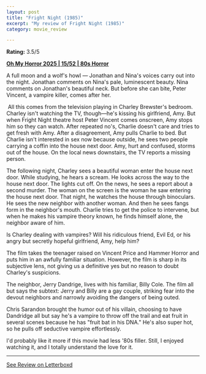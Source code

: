 ```yaml
---
layout: post
title: "Fright Night (1985)"
excerpt: "My review of Fright Night (1985)"
category: movie_review

---
```


**Rating:** 3.5/5

<b><a href="https://boxd.it/BQGCY/detail">Oh My Horror 2025 | 15/52 | 80s Horror</a></b>

A full moon and a wolf's howl — Jonathan and Nina's voices carry out into the night. Jonathan comments on Nina's pale, luminescent beauty. Nina comments on Jonathan's beautiful neck. But before she can bite, Peter Vincent, a vampire killer, comes after her.

 All this comes from the television playing in Charley Brewster's bedroom. Charley isn't watching the TV, though—he's kissing his girlfriend, Amy. But when Fright Night theatre host Peter Vincent comes onscreen, Amy stops him so they can watch. After repeated no's, Charlie doesn't care and tries to get fresh with Amy. After a disagreement, Amy pulls Charlie to bed. But Charlie isn't interested in sex now because outside, he sees two people carrying a coffin into the house next door. Amy, hurt and confused, storms out of the house. On the local news downstairs, the TV reports a missing person.

The following night, Charley sees a beautiful woman enter the house next door. While studying, he hears a scream. He looks across the way to the house next door. The lights cut off. On the news, he sees a report about a second murder. The woman on the screen is the woman he saw entering the house next door. That night, he watches the house through binoculars. He sees the new neighbor with another woman. And then he sees fangs form in the neighbor's mouth. Charlie tries to get the police to intervene, but when he makes his vampire theory known, he finds himself alone, the neighbor aware of him.

Is Charley dealing with vampires? Will his ridiculous friend, Evil Ed, or his angry but secretly hopeful girlfriend, Amy, help him?

The film takes the teenager raised on Vincent Price and Hammer Horror and puts him in an awfully familiar situation. However, the film is sharp in its subjective lens, not giving us a definitive yes but no reason to doubt Charley's suspicions.

The neighbor, Jerry Dandrige, lives with his familiar, Billy Cole. The film all but says the subtext: Jerry and Billy are a gay couple, striking fear into the devout neighbors and narrowly avoiding the dangers of being outed. 

Chris Sarandon brought the humor out of his villain, choosing to have Dandridge all but say he's a vampire to throw off the trail and eat fruit in several scenes because he has "fruit bat in his DNA." He's also super hot, so he pulls off seductive vampire effortlessly.

I'd probably like it more if this movie had less '80s filler. Still, I enjoyed watching it, and I totally understand the love for it.

<hr>

[See Review on Letterboxd](https://boxd.it/9ldYEx)
